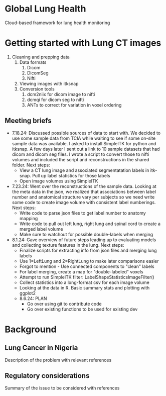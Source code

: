 # Global Lung Health
Cloud-based framework for lung health monitoring

# Getting started with Lung CT images

1. Cleaning and prepping data
    1. Data formats
        1. Dicom
        2. DicomSeg
        3. Nifti
    2. Viewing images with itksnap
    3. Conversion tools
        1. dcm2niix for dicom image to nifti
        2. dcmqi for dicom seg to nifti
        3. ANTs to correct for variation in voxel ordering

## Meeting briefs
- 7.18.24: Discussed possible sources of data to start with. We decided to use some sample data from TCIA while waiting to see if some on-site sample data was available. I asked to install SimpleITK for python and itksnap. A few days later I sent out a link to 10 sample datasets that had dicom and dicom seg files. I wrote a script to convert those to nifti volumes and included the script and reconstructions in the shared folder. Next steps:
    - View a CT lung image and associated segmentatation labels in itk-snap. Pull up label statistics for those labels
    - Open image volumes using SimpleITK
- 7.23.24: Went over the reconstructions of the sample data. Looking at the meta data in the json, we realized that associations between label number and anatomical structure vary per subjects so we need write some code to create image volume with consistent label numberings. Next steps:
    - Write code to parse json files to get label number to anatomy mapping
    - Write code to pull out left lung, right lung and spinal cord to create a merged label volume
    - Make sure to watchout for possible double-labels when merging 
- 8.1.24: Gave overview of future steps leading up to evaluating models and collecting texture features in the lung. Next steps:
    - Finalize scripts for extracting info from json files and merging lung labels
    - Use 1=LeftLung and 2=RightLung to make later comparisons easier
    - Forgot to mention - Use connected components to "clean" labels
    - For label merging, create a map for "double-labeled" voxels
    - Attempt to run SimpleITK filter: LabelShapeStatisticsImageFilter()
    - Collect statistics into a long-format csv for each image volume
    - Looking at the data in R. Basic summary stats and plotting with ggplot2
  - 8.6.24: PLAN
    - Go over using git to contribute code
    - Go over existing functions to be used for existing dev
      




# Background

## Lung Cancer in Nigeria
Description of the problem with relevant references

## Regulatory considerations
Summary of the issue to be considered with references
